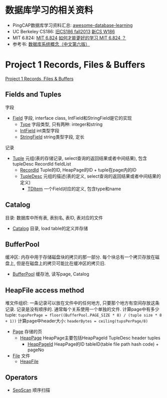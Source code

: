 # 数据库学习的相关资料
 - PingCAP数据库学习资料汇总: [awesome-database-learning](https://github.com/pingcap/awesome-database-learning)
 - UC Berkeley CS186: [旧CS186 fall2013](https://sites.google.com/site/cs186fall2013/) [新CS W186](https://cs186berkeley.net/)
 - MIT 6.824: [MIT 6.824](https://pdos.csail.mit.edu/6.824/) [如何才能更好的学习 MIT 6.824 ？](https://zhuanlan.zhihu.com/p/110168818)
 - 参考书: [数据库系统概念（中文第六版）](.//数据库系统概念（中文第六版）.pdf)


# Project 1 Records, Files & Buffers
  [Project 1 Records, Files & Buffers](https://sites.google.com/site/cs186fall2013/homeworks/project-1)

## Fields and Tuples
  字段
  - [Field](./src/java/simpledb/Field.java) 字段, interface class, IntField和StringField是它的实现
    * [Type](./src/java/simpledb/Type.java) 字段类型, 只有两种: integer和string
    * [IntField](./src/java/simpledb/IntField.java) int类型字段
    * [StringField](./src/java/simpledb/StringField.java) string类型字段, 定长

  记录
  - [Tuple](./src/java/simpledb/Tuple.java) 元组(表的存储记录, select查询的返回结果或者中间结果), 包含tupleDesc RecordId fieldList
    * [RecordId](./src/java/simpledb/RecordId.java) Tuple的ID, HeapPage的ID + tuple在page内的ID
    * [TupleDesc](./src/java/simpledb/TupleDesc.java) 元组的描述(表的定义, select查询的返回结果或者中间结果的定义)
      * [TDItem](./src/java/simpledb/TupleDesc.java) 一个Field对应的定义, 包含type和name

## Catalog
  目录: 数据库中所有表, 表别名, 表ID, 表对应的文件
  - [Catalog](./src/java/simpledb/Catalog.java) 目录, load table的定义并存储

## BufferPool
  缓冲区: 内存中用于存储磁盘块的拷贝的那一部分. 每个块总有一个拷贝存放在磁盘上, 但是在磁盘上的拷贝可能比在缓冲区的拷贝旧.
  - [BufferPool](./src/java/simpledb/BufferPool.java) 缓存池, 读写page, Catalog

## HeapFile access method
  堆文件组织: 一条记录可以放在文件中的任何地方, 只要那个地方有空间存放这条记录. 记录是没有顺序的. 通常每个关系使用一个单独的文件.
  计算page中有多少tuple:
    `tupsPerPage = floor((BufferPool.PAGE_SIZE * 8) / (tuple size * 8 + 1))`
  计算page中header大小:
    `headerBytes = ceiling(tupsPerPage/8)`

  - [Page](./src/java/simpledb/Page.java) 存储的页
    * [HeapPage](./src/java/simpledb/HeapPage.java) HeapPage主要包括HeapPageId TupleDesc header tuples
      * [HeapPageId](./src/java/simpledb/HeapPageId.java) HeapPage的ID tableID(table file path hash code) + pageNo
  - [File](./src/java/simpledb/File.java) 文件
    * [HeapFile](./src/java/simpledb/HeapFile.java)

## Operators
  - [SeqScan](./src/java/simpledb/SeqScan.java) 顺序扫描
